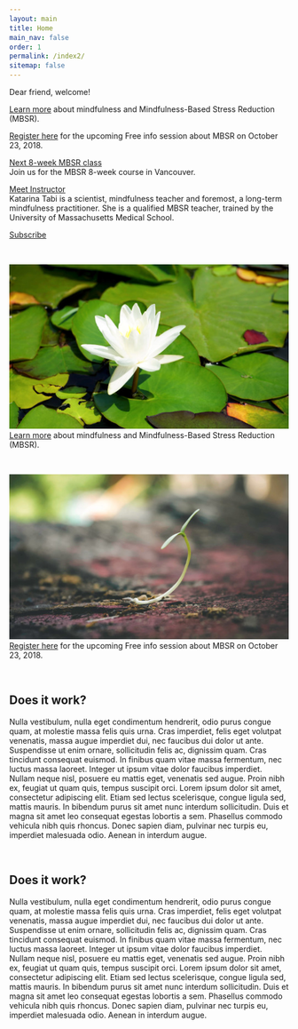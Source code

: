 ```yaml
---
layout: main
title: Home
main_nav: false
order: 1
permalink: /index2/
sitemap: false
---
```



Dear friend, welcome!

[Learn more](/mbsr/) about mindfulness and Mindfulness-Based Stress Reduction (MBSR).

[Register here](/register/) for the upcoming Free info session about MBSR on October 23, 2018.

[Next 8-week MBSR class](/course-schedule/)<br>
Join us for the MBSR 8-week course in Vancouver.

[Meet Instructor](/about/)<br>
Katarina Tabi is a scientist, mindfulness teacher and foremost, a long-term mindfulness practitioner. She is a qualified MBSR teacher, trained by the University of Massachusetts Medical School. 

[Subscribe](/contact/)


<div class="index-cols">
<div class="index-col-1">

<span class="fas fa-brain" style="font-size: 50px; display: inline-block; width: 100%; text-align:center;"></span>


[![Learn more](/assets/lotus1.jpg)](/mbsr/)
[Learn more](/mbsr/) about mindfulness and Mindfulness-Based Stress Reduction (MBSR).

</div>

<div class="index-col-2">

<span class="fas fa-om" style="font-size: 50px; display: inline-block; width: 100%; text-align:center;"></span>

![Register](/assets/sprout1.jpg)
[Register here](/register/) for the upcoming Free info session about MBSR on October 23, 2018.

</div>
</div>

<div class="index-cols">
<div class="index-col-3">
<span class="far fa-hand-peace" style="font-size: 50px; display: inline-block; width: 100%; text-align:center;"></span>

## Does it work?

Nulla vestibulum, nulla eget condimentum hendrerit, odio purus congue quam, at molestie massa felis quis urna. Cras imperdiet, felis eget volutpat venenatis, massa augue imperdiet dui, nec faucibus dui dolor ut ante. Suspendisse ut enim ornare, sollicitudin felis ac, dignissim quam. Cras tincidunt consequat euismod. In finibus quam vitae massa fermentum, nec luctus massa laoreet. Integer ut ipsum vitae dolor faucibus imperdiet. Nullam neque nisl, posuere eu mattis eget, venenatis sed augue. Proin nibh ex, feugiat ut quam quis, tempus suscipit orci. Lorem ipsum dolor sit amet, consectetur adipiscing elit. Etiam sed lectus scelerisque, congue ligula sed, mattis mauris. In bibendum purus sit amet nunc interdum sollicitudin. Duis et magna sit amet leo consequat egestas lobortis a sem. Phasellus commodo vehicula nibh quis rhoncus. Donec sapien diam, pulvinar nec turpis eu, imperdiet malesuada odio. Aenean in interdum augue.

</div>

<div class="index-col-4">
<span class="far fa-hand-peace" style="font-size: 50px; display: inline-block; width: 100%; text-align:center;"></span>

## Does it work?

Nulla vestibulum, nulla eget condimentum hendrerit, odio purus congue quam, at molestie massa felis quis urna. Cras imperdiet, felis eget volutpat venenatis, massa augue imperdiet dui, nec faucibus dui dolor ut ante. Suspendisse ut enim ornare, sollicitudin felis ac, dignissim quam. Cras tincidunt consequat euismod. In finibus quam vitae massa fermentum, nec luctus massa laoreet. Integer ut ipsum vitae dolor faucibus imperdiet. Nullam neque nisl, posuere eu mattis eget, venenatis sed augue. Proin nibh ex, feugiat ut quam quis, tempus suscipit orci. Lorem ipsum dolor sit amet, consectetur adipiscing elit. Etiam sed lectus scelerisque, congue ligula sed, mattis mauris. In bibendum purus sit amet nunc interdum sollicitudin. Duis et magna sit amet leo consequat egestas lobortis a sem. Phasellus commodo vehicula nibh quis rhoncus. Donec sapien diam, pulvinar nec turpis eu, imperdiet malesuada odio. Aenean in interdum augue.

</div>

</div>

